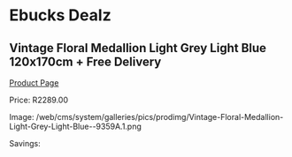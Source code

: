 
# Ebucks Dealz
## Vintage Floral Medallion Light Grey Light Blue 120x170cm + Free Delivery
[Product Page](https://www.ebucks.com/web/shop/productSelected.do?prodId=1210556505&catId=1209942441)

Price: R2289.00

Image: /web/cms/system/galleries/pics/prodimg/Vintage-Floral-Medallion-Light-Grey-Light-Blue--9359A.1.png

Savings: 


	